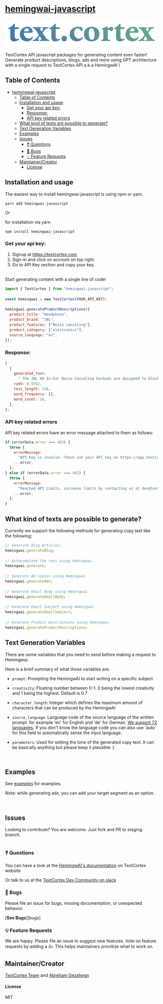 # [hemingwai-javascript](https://textcortex.com/documentation/api)

![hemingwai-javascript](./textcortex_logo.png)

TextCortex API javascript packages for generating content even faster! Generate product descriptions, blogs, ads and more using GPT architecture with a single request to TextCortex API a.k.a HemingwAI
\

## Table of Contents

<!-- START doctoc generated TOC please keep comment here to allow auto update -->
<!-- DON'T EDIT THIS SECTION, INSTEAD RE-RUN doctoc TO UPDATE -->

- [hemingwai-javascript](#hemingwai-javascript)
  - [Table of Contents](#table-of-contents)
  - [Installation and usage](#installation-and-usage)
    - [Get your api key:](#get-your-api-key)
    - [Response:](#response)
    - [API key related errors](#api-key-related-errors)
  - [What kind of texts are possible to generate?](#what-kind-of-texts-are-possible-to-generate)
  - [Text Generation Variables](#text-generation-variables)
  - [Examples](#examples)
  - [Issues](#issues)
    - [❓ Questions](#-questions)
    - [🐞 Bugs](#-bugs)
    - [💡 Feature Requests](#-feature-requests)
  - [Maintainer/Creator](#maintainercreator)
      - [License](#license)

<!-- END doctoc generated TOC please keep comment here to allow auto update -->

## Installation and usage

The easiest way to install hemingwai-javascript is using npm or yarn.

```
yarn add hemingwai-javascript
```

Or

for installation via yarn

```
npm install hemingwai-javascript
```

### Get your api key:

1. Signup at https://textcortex.com
2. Sign-in and click on account on top right.
3. Go to API Key section and copy your key.

\
Start generating content with a single line of code!

```js
import { TextCortex } from "hemingwai-javascript";

const hemingwai = new TextCortex(YOUR_API_KEY);

hemingwai.generateProductDescriptions({
  product_title: "Headphone",
  product_brand: "JBL",
  product_features: ["Noise canceling"],
  product_category: ["electronics"],
  source_language: "en",
});
```

### Response:

```js
[
  {
    generated_text:
      " The JBL K8 In-Ear Noise Canceling Earbuds are designed to block out unwanted ambient noise while you're on the go. If you prefer music without distraction, these earphones will do the job for you. Made with a dynamic driver and an inline microphone for exceptional sound quality, they come in black and feature built-in volume control.",
    rank: 0.9762,
    text_length: 336,
    word_frequency: [],
    word_count: 56,
  },
];
```

### API key related errors

API key related errors have an error message attached to them as follows:

```js
if (errorData.error === 403) {
  throw {
    errorMessage:
      "API Key is invalid. Check out your API key on https://app.textcortex.com/user/account",
    ...error,
  };
} else if (errorData.error === 402) {
  throw {
    errorMessage:
      "Reached API Limits, increase limits by contacting us at dev@textcortex.com or upgrade your account",
    ...error,
  };
}
```

## What kind of texts are possible to generate?

Currently we support the following methods for generating copy text like the following:

```js
// Generate Blog Articles:
hemingwai.generateBlog;

// Autocomplete the rest using Hemingwai
hemingwai.generate;

// Generate Ad copies using Hemingwai
hemingwai.generateAds;

// Generate Email Body using Hemingwai
hemingwai.generateEmailBody;

// Generate Email Subject using Hemingwai
hemingwai.generateEmailSubject;

// Generate Product Descriptions using Hemingwai
hemingwai.generateProductDescriptions;
```

## Text Generation Variables

There are some variables that you need to send before making a request to Hemingwai.

Here is a brief summary of what those variables are:

- `prompt`: Prompting the HemingwAI to start writing on a specific subject

- `creativity`: Floating number between 0-1. 0 being the lowest creativity and 1 being the highest. Default is 0.7

- `character_length`: Integer which defines the maximum amount of characters that can be produced by the HemingwAI

- `source_language`: Language code of the source language of the written prompt. for example 'en' for English and 'de' for German.
  [We support 72 languages](https://docs.aws.amazon.com/translate/latest/dg/what-is.html#what-is-languages). If you don't know the language code you can also use 'auto' for this field to automatically sense the input language.

- `parameters`: Used for setting the tone of the generated copy text. It can be basically anything but please keep it plausible :)

<br/>

## Examples

See [examples](https://github.com/textcortex/hemingwai-javascript/tree/master/examples) for examples.

Note: while generating ads, you can add your target segment as an option.

<br/>

## Issues

Looking to contribute? You are welcome. Just fork and PR to staging branch.
<br/>
<br/>

### ❓ Questions

You can have a look at the [HemingwAI's documentation](https://textcortex.com/documentation/api) on TextCortex website
<br/>

Or talk to us at the [TextCortex Dev Community on slack](https://join.slack.com/t/textcortexaicommunity/shared_invite/zt-rmaw7j10-Lz9vf86aF5I_fYZAS7JafQ)
<br/>

### 🐞 Bugs

Please file an issue for bugs, missing documentation, or unexpected behavior.

[**See Bugs**][bugs]
<br/>

### 💡 Feature Requests

We are happy. Please file an issue to suggest new features. Vote on feature requests by adding a 👍. This helps maintainers prioritize what to work on.
<br/>

## Maintainer/Creator

[TextCortex Team](https://textcortex.com) and [Abreham Gezahegn](https://github.com/abrehamgezahegn)

#### License

MIT
